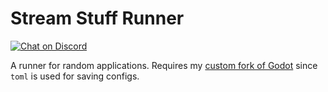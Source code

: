 # Stream Stuff Runner

[![Chat on Discord](https://img.shields.io/discord/853476898071117865?label=chat&logo=discord)](https://discord.gg/6mcdWWBkrr)

A runner for random applications. Requires my [custom fork of Godot](https://github.com/you-win/godot) since `toml` is used for saving configs.

